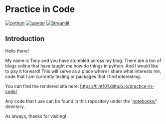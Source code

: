 # Practice in Code
[![python](https://img.shields.io/badge/Python-3.11-3776AB.svg?style=flat&logo=python&logoColor=white)](https://www.python.org)
[![jupyter](https://img.shields.io/badge/Jupyter-Notebook-F37626.svg?style=flat&logo=Jupyter)](https://github.com/tlint101/practice-in-code/tree/main/notebooks)
[![Streamlit](https://img.shields.io/badge/Streamlit-1.28.1-FF4B4B.svg?style=flat&logo=Streamlit&logoColor=white)](https://py50-app.streamlit.app)
## Introduction
Hello there! 

My name is Tony and you have stumbled across my blog. There are a ton of blogs online that have taught me how do things 
in python. And I would like to pay it forward! This will serve as a place where I share what interests me, code that I 
am currently testing or packages that I find interesting. 

You can find the rendered site here: https://tlint101.github.io/practice-in-code/

Any code that I use can be found in this repository under the '[notebooks/](https://github.com/tlint101/practice-in-code/tree/main/notebooks)' directory. 

As always, thanks for visiting! 
